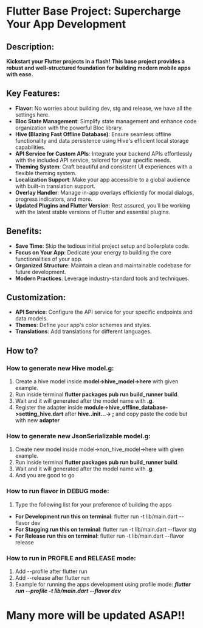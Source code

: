 # Flutter Base Project: Supercharge Your App Development

## Description:

**Kickstart your Flutter projects in a flash! This base project provides a robust and well-structured foundation for building modern mobile apps with ease.**

## Key Features:

- **Flavor**: No worries about building dev, stg and release, we have all the settings here.
- **Bloc State Management**: Simplify state management and enhance code organization with the powerful Bloc library.
- **Hive (Blazing Fast Offline Database)**: Ensure seamless offline functionality and data persistence using Hive's efficient local storage capabilities.
- **API Service for Custom APIs**: Integrate your backend APIs effortlessly with the included API service, tailored for your specific needs.
- **Theming System**: Craft beautiful and consistent UI experiences with a flexible theming system.
- **Localization Support**: Make your app accessible to a global audience with built-in translation support.
- **Overlay Handler**: Manage in-app overlays efficiently for modal dialogs, progress indicators, and more.
- **Updated Plugins and Flutter Version**: Rest assured, you'll be working with the latest stable versions of Flutter and essential plugins.

## Benefits:

- **Save Time**: Skip the tedious initial project setup and boilerplate code.
- **Focus on Your App**: Dedicate your energy to building the core functionalities of your app.
- **Organized Structure**: Maintain a clean and maintainable codebase for future development.
- **Modern Practices**: Leverage industry-standard tools and techniques.

## Customization:

- **API Service**: Configure the API service for your specific endpoints and data models.
- **Themes**: Define your app's color schemes and styles.
- **Translations**: Add translations for different languages.

## How to?

### How to generate new Hive model.g:
1. Create a hive model inside **model->hive_model->here** with given example.
2. Run inside terminal **flutter packages pub run build_runner build**.
3. Wait and it will generated after the model name with **.g**.
4. Register the adapter inside **module->hive_offline_database->setting_hive.dart** after **hive..init...-> ;** and copy paste the code but with new **adapter**

### How to generate new JsonSerializable model.g:
1. Create new model inside model->non_hive_model->here with given example.
2. Run inside terminal **flutter packages pub run build_runner build**.
3. Wait and it will generated after the model name with **.g**.
4. And you are good to go

### How to run flavor in DEBUG mode:
1. Type the following list for your preference of building the apps
- **For Development run this on terminal**: flutter run -t lib/main.dart --flavor dev
- **For Stagging run this on terminal**: flutter run -t lib/main.dart --flavor stg
- **For Release run this on terminal**: flutter run -t lib/main.dart --flavor release

### How to run in PROFILE and RELEASE mode:
1. Add --profile after flutter run
2. Add --release after flutter run
3. Example for running the apps development using profile mode: ***flutter run --profile -t lib/main.dart --flavor dev***

# Many more will be updated ASAP!!
